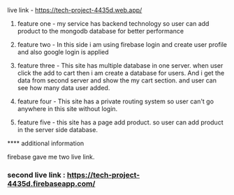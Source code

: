 live link - https://tech-project-4435d.web.app/

1. feature one - my service has backend technology so user can add product to the mongodb database for better performance

2. feature two - In this side i am using firebase login and create user profile and also google login is applied

3. feature three - This site has multiple database in one server. when user click the add to cart then i am create a database for users. And i get the data from second server and show the my cart section. and user can see how many data user added.

4. feature four - This site has a private routing system so user can't go anywhere in this site without login.

5. feature five - this site has a page add product. so user can add product in the server side database.

\*\*\*\* additional information

firebase gave me two live link.

### second live link : https://tech-project-4435d.firebaseapp.com/
